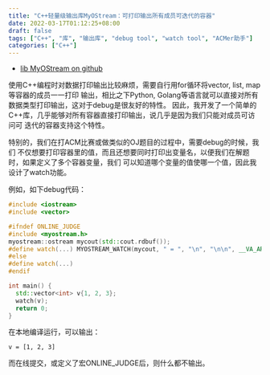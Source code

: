 ```yaml
---
title: "C++轻量级输出库MyOStream：可打印输出所有成员可迭代的容器"
date: 2022-03-17T01:12:25+08:00
draft: false
tags: ["C++", "库", "输出库", "debug tool", "watch tool", "ACMer助手"]
categories: ["C++"]
---
```


* [lib MyOStream on github](https://github.com/peacalm/myostream)


使用C++编程时对数据打印输出比较麻烦，需要自行用for循环将vector, list, map等容器的成员一一打印
输出，相比之下Python, Golang等语言就可以直接对所有数据类型打印输出，这对于debug是很友好的特性。
因此，我开发了一个简单的C++库，几乎能够对所有容器直接打印输出，说几乎是因为我们只能对成员可访问可
迭代的容器支持这个特性。


特别的，我们在打ACM比赛或做类似的OJ题目的过程中，需要debug的时候，我们
不仅想要打印容器里的值，而且还想要同时打印出变量名，以便我们在解题时，如果定义了多个容器变量，我们
可以知道哪个变量的值使哪一个值，因此我设计了watch功能。


例如，如下debug代码：
```C++
#include <iostream>
#include <vector>

#ifndef ONLINE_JUDGE
#include <myostream.h>
myostream::ostream mycout(std::cout.rdbuf());
#define watch(...) MYOSTREAM_WATCH(mycout, " = ", "\n", "\n\n", __VA_ARGS__)
#else
#define watch(...)
#endif

int main() {
  std::vector<int> v{1, 2, 3};
  watch(v);
  return 0;
}
```
在本地编译运行，可以输出：
```text
v = [1, 2, 3]
```
而在线提交，或定义了宏ONLINE_JUDGE后，则什么都不输出。
